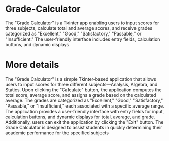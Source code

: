 # Grade-Calculator
The "Grade Calculator" is a Tkinter app enabling users to input scores for three subjects, calculate total and average scores, and receive grades categorized as "Excellent," "Good," "Satisfactory," "Passable," or "Insufficient." The user-friendly interface includes entry fields, calculation buttons, and dynamic displays.

# More details 

The "Grade Calculator" is a simple Tkinter-based application that allows users to input scores for three different subjects—Analysis, Algebra, and Statics. Upon clicking the "Calculate" button, the application computes the total score, average score, and assigns a grade based on the calculated average. The grades are categorized as "Excellent," "Good," "Satisfactory," "Passable," or "Insufficient," each associated with a specific average range. The application provides a user-friendly interface with entry fields for input, calculation buttons, and dynamic displays for total, average, and grade. Additionally, users can exit the application by clicking the "Exit" button. The Grade Calculator is designed to assist students in quickly determining their academic performance for the specified subjects
